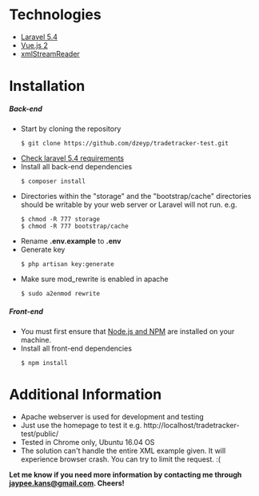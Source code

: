 # Technologies
- [Laravel 5.4](https://laravel.com/docs/5.4)
- [Vue.js 2](https://vuejs.org/v2/guide/)
- [xmlStreamReader](https://github.com/hobnob/xmlStreamReader)

# Installation

##### Back-end
- Start by cloning the repository
    ```
    $ git clone https://github.com/dzeyp/tradetracker-test.git
    ```
- [Check laravel 5.4 requirements](https://laravel.com/docs/5.4/installation#installation)
- Install all back-end dependencies
    ```
    $ composer install
    ```
- Directories within the "storage" and the "bootstrap/cache" directories should be writable by your web server or Laravel will not run. e.g.
    ```
    $ chmod -R 777 storage
    $ chmod -R 777 bootstrap/cache
    ```
- Rename **.env.example** to **.env**
- Generate key
    ```
    $ php artisan key:generate
    ```
- Make sure mod_rewrite is enabled in apache
    ```
    $ sudo a2enmod rewrite
    ```

##### Front-end
- You must first ensure that [Node.js and NPM](https://www.npmjs.com/get-npm) are installed on your machine.
- Install all front-end dependencies
    ```
    $ npm install
    ```

# Additional Information
- Apache webserver is used for development and testing
- Just use the homepage to test it e.g. http://localhost/tradetracker-test/public/
- Tested in Chrome only, Ubuntu 16.04 OS
- The solution can't handle the entire XML example given. It will experience browser crash. You can try to limit the request. :(

**Let me know if you need more information by contacting me through jaypee.kans@gmail.com. Cheers!**
